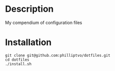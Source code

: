Description
===========
My compendium of configuration files

Installation
============
    git clone git@github.com:philliptvo/dotfiles.git
    cd dotfiles
    ./install.sh
